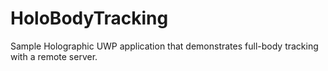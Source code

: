 # HoloBodyTracking
Sample Holographic UWP application that demonstrates full-body tracking with a remote server.
